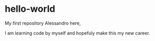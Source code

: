 # hello-world
My first repository
Alessandro here,

I am learning code by myself and hopefuly make this my new career.
